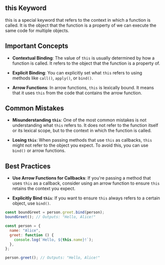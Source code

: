 ## this Keyword

this is a special keyword that refers to the context in which a function is called. It is the object that the function is a property of we can execute the same code for multiple objects.

## Important Concepts

-   **Contextual Binding**: The value of `this` is usually determined by how a function is called. It refers to the object that the function is a property of.

-   **Explicit Binding**: You can explicitly set what `this` refers to using methods like `call()`, `apply()`, or `bind()`.

-   **Arrow Functions**: In arrow functions, `this` is lexically bound. It means that it uses `this` from the code that contains the arrow function.

## Common Mistakes

-   **Misunderstanding `this`**: One of the most common mistakes is not understanding what `this` refers to. It does not refer to the function itself or its lexical scope, but to the context in which the function is called.

-   **Losing `this`**: When passing methods that use `this` as callbacks, `this` might not refer to the object you expect. To avoid this, you can use `bind()` or arrow functions.

## Best Practices

-   **Use Arrow Functions for Callbacks**: If you're passing a method that uses `this` as a callback, consider using an arrow function to ensure `this` retains the context you expect.

-   **Explicitly Bind `this`**: If you want to ensure `this` always refers to a certain object, use `bind()`.

```js
const boundGreet = person.greet.bind(person);
boundGreet(); // Outputs: "Hello, Alice!"

const person = {
  name: "Alice",
  greet: function () {
    console.log(`Hello, ${this.name}!`);
  },
};

person.greet(); // Outputs: "Hello, Alice!"
```
